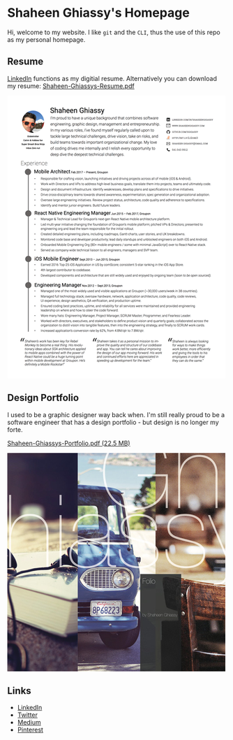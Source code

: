 # Shaheen Ghiassy's Homepage

Hi, welcome to my website. I like `git` and the `CLI`, thus the use of this repo as my personal homepage.


## Resume

[LinkedIn](https://www.linkedin.com/in/shaheenghiassy) functions as my digitial resume. Alternatively you can download my resume: [Shaheen-Ghiassys-Resume.pdf](./src/pdf/Shaheen-Ghiassys-Resume.pdf)

<a href=./src/pdf/Shaheen-Ghiassys-Resume.pdf ><img src=./src/images/Shaheen-Ghiassys-Resume-Thumbnail.png /></a>

## Design Portfolio

I used to be a graphic designer way back when. I'm still really proud to be a software engineer that has a design portfolio - but design is no longer my forte.

[Shaheen-Ghiassys-Portfolio.pdf (22.5 MB)](./src/pdf/Shaheen-Ghiassys-Portfolio.pdf)

<a href=./src/pdf/Shaheen-Ghiassys-Resume.pdf ><img src=./src/images/Shaheen-Ghiassys-Portfolio-Thumbnail.jpg /></a>

## Links

- [LinkedIn](https://www.linkedin.com/in/shaheenghiassy)
- [Twitter](https://twitter.com/shaheenghiassy)
- [Medium](https://medium.com/@shaheenghiassy)
- [Pinterest](https://www.pinterest.com/sghiassy/)